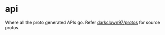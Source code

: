 # api
Where all the proto generated APIs go. Refer [darkclown97/protos](https://github.com/darkclown97/protos) for source protos.
